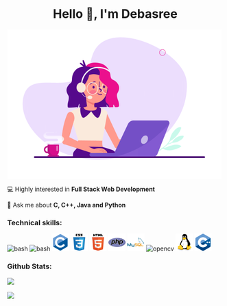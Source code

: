 <h1 align="center">Hello 👋, I'm Debasree</h1>

<img align="center" alt="coding" src="https://github.com/DebasreeNath48/DebasreeNath48/blob/main/girl_coding.gif"/>

💻 Highly interested in **Full Stack Web Development**

💬 Ask me about **C, C++, Java and Python**

<h3 align="left">Technical skills:</h3>

<img src="https://www.vectorlogo.zone/logos/java/java-horizontal.svg" alt="bash" width="60" height="40"/> <img src="https://www.vectorlogo.zone/logos/python/python-icon.svg" alt="bash" width="40" height="40"/> <img src="https://raw.githubusercontent.com/devicons/devicon/master/icons/c/c-original.svg" alt="c" width="40" height="40"/> <img src="https://raw.githubusercontent.com/devicons/devicon/master/icons/css3/css3-original-wordmark.svg" alt="css3" width="40" height="40"/> <img src="https://raw.githubusercontent.com/devicons/devicon/master/icons/html5/html5-original-wordmark.svg" alt="html5" width="40" height="40"/> <img src="https://raw.githubusercontent.com/devicons/devicon/master/icons/php/php-original.svg" alt="php" width="40" height="40"/> <img src="https://raw.githubusercontent.com/devicons/devicon/master/icons/mysql/mysql-original-wordmark.svg" alt="mysql" width="40" height="40"/> <img src="https://www.vectorlogo.zone/logos/opencv/opencv-icon.svg" alt="opencv" width="40" height="40"/> <img src="https://raw.githubusercontent.com/devicons/devicon/master/icons/linux/linux-original.svg" alt="linux" width="40" height="40"/> <img src="https://raw.githubusercontent.com/devicons/devicon/master/icons/cplusplus/cplusplus-original.svg" alt="cplusplus" width="40" height="40"/>

<h3 align="left">Github Stats: </h3>

![](https://github-readme-stats.vercel.app/api/top-langs/?username=DebasreeNath48&theme=vision-friendly-dark&hide_border=true&include_all_commits=true&count_private=true&layout=compact)

![](https://github-readme-streak-stats.herokuapp.com/?user=DebasreeNath48&theme=vision-friendly-dark&hide_border=true)
